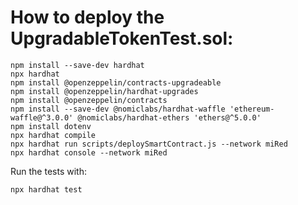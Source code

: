 # How to deploy the UpgradableTokenTest.sol:

```shell
npm install --save-dev hardhat
npx hardhat
npm install @openzeppelin/contracts-upgradeable
npm install @openzeppelin/hardhat-upgrades
npm install @openzeppelin/contracts
npm install --save-dev @nomiclabs/hardhat-waffle 'ethereum-waffle@^3.0.0' @nomiclabs/hardhat-ethers 'ethers@^5.0.0'
npm install dotenv
npx hardhat compile
npx hardhat run scripts/deploySmartContract.js --network miRed
npx hardhat console --network miRed
```

Run the tests with:
```shell
npx hardhat test
```